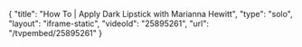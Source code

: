 {
    "title": "How To | Apply Dark Lipstick with Marianna Hewitt",
    "type": "solo",
    "layout": "iframe-static",
    "videoId": "25895261",
    "url": "\/tvpembed\/25895261"
}